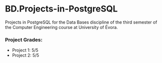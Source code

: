 # BD.Projects-in-PostgreSQL
Projects in PostgreSQL for the Data Bases discipline of the third semester of the Computer Engineering course at University of Évora.

### Project Grades:
* Project 1: 5/5
* Project 2: 5/5
